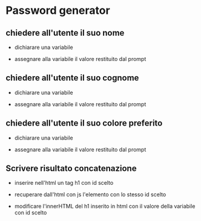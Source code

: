 # Password generator

## chiedere all'utente il suo nome

  - dichiarare una variabile

  - assegnare alla variabile il valore restituito dal prompt

## chiedere all'utente il suo cognome

  - dichiarare una variabile

  - assegnare alla variabile il valore restituito dal prompt

## chiedere all'utente il suo colore preferito

  - dichiarare una variabile

  - assegnare alla variabile il valore restituito dal prompt

## Scrivere risultato concatenazione
   
   - inserire nell'html un tag h1 con id scelto

   - recuperare dall'html con js l'elemento con lo stesso id scelto 

   - modificare l'innerHTML del h1 inserito in html con il valore della variabile con id scelto
